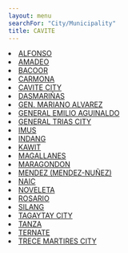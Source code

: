 ```yaml
---
layout: menu
searchFor: "City/Municipality"
title: CAVITE
---
```

<li><a class="oID" href="{{site.url}}/citymuni/2101.html" value="CAVITE, ALFONSO" rel="external">ALFONSO</a></li><li><a class="oID" href="{{site.url}}/citymuni/2102.html" value="CAVITE, AMADEO" rel="external">AMADEO</a></li><li><a class="oID" href="{{site.url}}/citymuni/2103.html" value="CAVITE, BACOOR" rel="external">BACOOR</a></li><li><a class="oID" href="{{site.url}}/citymuni/2104.html" value="CAVITE, CARMONA" rel="external">CARMONA</a></li><li><a class="oID" href="{{site.url}}/citymuni/2105.html" value="CAVITE, CAVITE CITY" rel="external">CAVITE CITY</a></li><li><a class="oID" href="{{site.url}}/citymuni/2106.html" value="CAVITE, DASMARI&Ntilde;AS" rel="external">DASMARI&Ntilde;AS</a></li><li><a class="oID" href="{{site.url}}/citymuni/2123.html" value="CAVITE, GEN. MARIANO ALVAREZ" rel="external">GEN. MARIANO ALVAREZ</a></li><li><a class="oID" href="{{site.url}}/citymuni/2107.html" value="CAVITE, GENERAL EMILIO AGUINALDO" rel="external">GENERAL EMILIO AGUINALDO</a></li><li><a class="oID" href="{{site.url}}/citymuni/2108.html" value="CAVITE, GENERAL TRIAS CITY" rel="external">GENERAL TRIAS CITY</a></li><li><a class="oID" href="{{site.url}}/citymuni/2109.html" value="CAVITE, IMUS" rel="external">IMUS</a></li><li><a class="oID" href="{{site.url}}/citymuni/2110.html" value="CAVITE, INDANG" rel="external">INDANG</a></li><li><a class="oID" href="{{site.url}}/citymuni/2111.html" value="CAVITE, KAWIT" rel="external">KAWIT</a></li><li><a class="oID" href="{{site.url}}/citymuni/2112.html" value="CAVITE, MAGALLANES" rel="external">MAGALLANES</a></li><li><a class="oID" href="{{site.url}}/citymuni/2113.html" value="CAVITE, MARAGONDON" rel="external">MARAGONDON</a></li><li><a class="oID" href="{{site.url}}/citymuni/2114.html" value="CAVITE, MENDEZ (MENDEZ-NU&Ntilde;EZ)" rel="external">MENDEZ (MENDEZ-NU&Ntilde;EZ)</a></li><li><a class="oID" href="{{site.url}}/citymuni/2115.html" value="CAVITE, NAIC" rel="external">NAIC</a></li><li><a class="oID" href="{{site.url}}/citymuni/2116.html" value="CAVITE, NOVELETA" rel="external">NOVELETA</a></li><li><a class="oID" href="{{site.url}}/citymuni/2117.html" value="CAVITE, ROSARIO" rel="external">ROSARIO</a></li><li><a class="oID" href="{{site.url}}/citymuni/2118.html" value="CAVITE, SILANG" rel="external">SILANG</a></li><li><a class="oID" href="{{site.url}}/citymuni/2119.html" value="CAVITE, TAGAYTAY CITY" rel="external">TAGAYTAY CITY</a></li><li><a class="oID" href="{{site.url}}/citymuni/2120.html" value="CAVITE, TANZA" rel="external">TANZA</a></li><li><a class="oID" href="{{site.url}}/citymuni/2121.html" value="CAVITE, TERNATE" rel="external">TERNATE</a></li><li><a class="oID" href="{{site.url}}/citymuni/2122.html" value="CAVITE, TRECE MARTIRES CITY" rel="external">TRECE MARTIRES CITY</a></li>